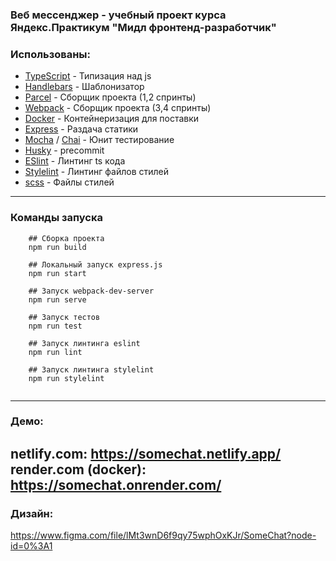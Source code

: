 ### Веб мессенджер - учебный проект курса Яндекс.Практикум "Мидл фронтенд-разработчик"



### Использованы:
* [TypeScript](https://www.typescriptlang.org/) - Типизация над js
* [Handlebars](https://handlebarsjs.com/) - Шаблонизатор
* [Parcel](https://parceljs.org/) - Сборщик проекта (1,2 спринты)
* [Webpack](https://webpack.js.org/) - Сборщик проекта (3,4 спринты)
* [Docker](https://www.docker.com/) - Контейнеризация для поставки
* [Express](https://expressjs.com/ru/) - Раздача статики
* [Mocha](https://mochajs.org/) / [Chai](https://www.chaijs.com/) - Юнит тестирование
* [Husky](https://typicode.github.io/husky/#/) - precommit
* [ESlint](https://eslint.org/) - Линтинг ts кода
* [Stylelint](https://stylelint.io/) - Линтинг файлов стилей
* [scss](https://sass-lang.com//) - Файлы стилей
---

### Команды запуска
```shell
    ## Сборка проекта 
    npm run build
    
    ## Локальный запуск express.js 
    npm run start
    
    ## Запуск webpack-dev-server 
    npm run serve    
     
    ## Запуск тестов 
    npm run test 
     
    ## Запуск линтинга eslint 
    npm run lint
    
    ## Запуск линтинга stylelint 
    npm run stylelint
    
```
---
### Демо:
netlify.com: https://somechat.netlify.app/ \
render.com (docker): https://somechat.onrender.com/
---
### Дизайн:
https://www.figma.com/file/lMt3wnD6f9qy75wphOxKJr/SomeChat?node-id=0%3A1
